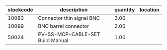 |stockcode|description|quantity|location|
|---------|-----------|--------|--------|
|10083|Connector thin signal BNC|3.00||
|10099|BNC barrel connector|2.00||
|50024|PV-SS-MCP-CABLE-SET Build Manual|1.00||
